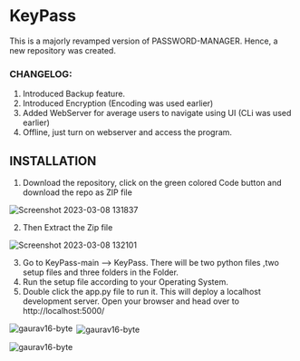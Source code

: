 # KeyPass
This is a majorly revamped version of PASSWORD-MANAGER. Hence, a new repository was created.

### **CHANGELOG:**
1. Introduced Backup feature.
2. Introduced Encryption (Encoding was used earlier)
3. Added WebServer for average users to navigate using UI (CLi was used earlier)
4. Offline, just turn on webserver and access the program.

## **INSTALLATION**

1. Download the repository, click on the green colored Code button and download the repo as ZIP file

![Screenshot 2023-03-08 131837](https://user-images.githubusercontent.com/61114467/223652940-bda357bc-c97a-4f7b-b604-be47ce499499.png)

2. Then Extract the Zip file 

![Screenshot 2023-03-08 132101](https://user-images.githubusercontent.com/61114467/223653380-69a97685-7f64-4547-94f3-a287f98cabb7.png)

3. Go to KeyPass-main --> KeyPass. There will be two python files ,two setup files and three folders in the Folder.
4. Run the setup file according to your Operating System.
5. Double click the app.py file to run it. This will deploy a localhost development server. Open your browser and head over to http://localhost:5000/


<p><img align="left" src="https://github-readme-stats.vercel.app/api/top-langs?username=gaurav16-byte&show_icons=true&locale=en&layout=compact&theme=radical" alt="gaurav16-byte" /></p>

<p>&nbsp;<img align="center" src="https://github-readme-stats.vercel.app/api?username=gaurav16-byte&show_icons=true&locale=en&theme=radical" alt="gaurav16-byte" /></p>

<p><img align="center" src="https://github-readme-streak-stats.herokuapp.com/?user=gaurav16-byte&theme=radical" alt="gaurav16-byte" /></p>
